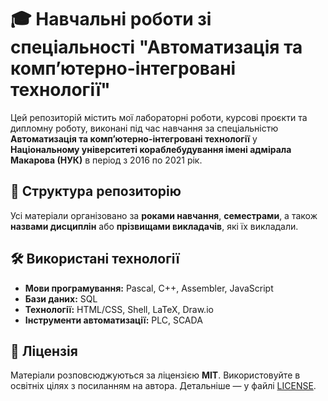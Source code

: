 # 🎓 Навчальні роботи зі спеціальності "Автоматизація та комп’ютерно-інтегровані технології"

Цей репозиторій містить мої лабораторні роботи, курсові проєкти та дипломну роботу, виконані під час навчання за спеціальністю **Автоматизація та комп’ютерно-інтегровані технології** у **Національному університеті кораблебудування імені адмірала Макарова (НУК)** в період з 2016 по 2021 рік.

## 📁 Структура репозиторію

Усі матеріали організовано за **роками навчання**, **семестрами**, а також **назвами дисциплін** або **прізвищами викладачів**, які їх викладали.

## 🛠 Використані технології

- **Мови програмування:** Pascal, C++, Assembler, JavaScript  
- **Бази даних:** SQL  
- **Технології:** HTML/CSS, Shell, LaTeX, Draw.io  
- **Інструменти автоматизації:** PLC, SCADA

## 📄 Ліцензія

Матеріали розповсюджуються за ліцензією **MIT**. Використовуйте в освітніх цілях з посиланням на автора. Детальніше — у файлі [LICENSE](LICENSE).